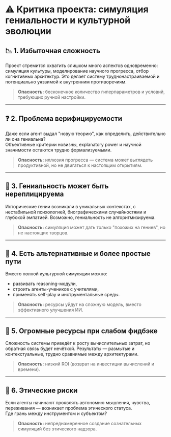 # ⚠️ Критика проекта: симуляция гениальности и культурной эволюции

## 📉 1. Избыточная сложность

Проект стремится охватить слишком много аспектов одновременно: симуляция культуры, моделирование научного прогресса, отбор когнитивных архитектур. Это делает систему труднонастраиваемой и потенциально уязвимой к внутренним противоречиям.

> **Опасность:** бесконечное количество гиперпараметров и условий, требующих ручной настройки.

---

## ❓ 2. Проблема верифицируемости

Даже если агент выдал "новую теорию", как определить, действительно ли она гениальна?  
Объективные критерии новизны, explanatory power и научной значимости остаются трудно формализуемыми.

> **Опасность:** иллюзия прогресса — система может выглядеть продуктивной, но не двигаться к настоящим открытиям.

---

## 🧬 3. Гениальность может быть нереплицируема

Исторические гении возникали в уникальных контекстах, с нестабильной психологией, биографическими случайностями и глубокой эмпатией. Возможно, гениальность не алгоритмизируема.

> **Опасность:** симуляция может дать только "похожих на гениев", но не настоящих творцов.

---

## 🔀 4. Есть альтернативные и более простые пути

Вместо полной культурной симуляции можно:
- развивать reasoning-модули,
- строить агенты-учеников с учителями,
- применять self-play и инструментальные среды.

> **Опасность:** ресурсы уйдут на сложную модель, вместо эффективного улучшения ИИ.

---

## 🔋 5. Огромные ресурсы при слабом фидбэке

Сложность системы приведёт к росту вычислительных затрат, но обратная связь будет нечёткой. Результаты — размытые и контекстуальные, трудно сравнимые между архитектурами.

> **Опасность:** низкий ROI (возврат на инвестиции вычислений и времени).

---

## 🧠 6. Этические риски

Если агенты начинают проявлять автономию мышления, чувства, переживания — возникает проблема этического статуса.  
Где грань между инструментом и субъектом?

> **Опасность:** непреднамеренное создание сознательных симуляций без этического надзора.